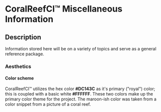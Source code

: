 # CoralReefCI&trade; Miscellaneous Information

## Description

Information stored here will be on a variety of topics and serve
as a general reference package.  

### Aesthetics

#### Color scheme

CoralReefCI&trade; utilizes the hex color **#DC143C** as it's primary
("royal") color; this is coupled with a basic white **#FFFFFF**.
These two colors make up the primary color theme for the project.
The maroon-ish color was taken from a color snippet from a picture
of a coral reef. 
